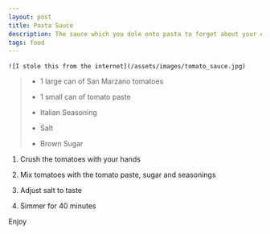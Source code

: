 ```yaml
---
layout: post
title: Pasta Sauce
description: The sauce which you dole onto pasta to forget about your existence
tags: food
---
```

    ![I stole this from the internet](/assets/images/tomato_sauce.jpg)


>- 1 large can of San Marzano tomatoes
>
>- 1 small can of tomato paste
>
>- Italian Seasoning
>
>- Salt
>
>- Brown Sugar

1. Crush the tomatoes with your hands

2. Mix tomatoes with the tomato paste, sugar and seasonings

3. Adjust salt to taste

4. Simmer for 40 minutes

Enjoy